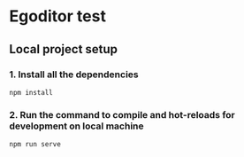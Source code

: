 # Egoditor test 
## Local project setup
### 1. Install all the dependencies
```
npm install
```

### 2. Run the command to compile and hot-reloads for development on local machine
```
npm run serve
```

